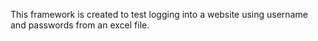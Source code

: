 This framework is created to test logging into a website using username and passwords from an excel file.
